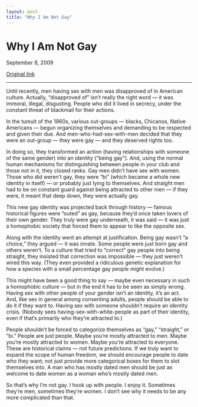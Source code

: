 ```yaml
---
layout: post
title: "Why I Am Not Gay"
---
```

Why I Am Not Gay
================

September 8, 2009

[Original link](http://www.aaronsw.com/weblog/notgay)

* * * * *

Until recently, men having sex with men was disapproved of in American
culture. Actually, “disapproved of” isn’t really the right word — it was
immoral, illegal, disgusting. People who did it lived in secrecy, under
the constant threat of blackmail for their actions.

In the tumult of the 1960s, various out-groups — blacks, Chicanos,
Native Americans — begun organizing themselves and demanding to be
respected and given their due. And men-who-had-sex-with-men decided that
they were an out-group — they were gay — and they deserved rights too.

In doing so, they transformed an action (having relationships with
someone of the same gender) into an identity (“being gay”). And, using
the normal human mechanisms for distinguishing between people in your
club and those not in it, they closed ranks. Gay men didn’t have sex
with women. Those who did weren’t gay, they were “bi” (which became a
whole new identity in itself) — or probably just lying to themselves.
And straight men had to be on constant guard against being attracted to
other men — if they were, it meant that deep down, they were actually
gay.

This new gay identity was projected back through history — famous
historical figures were “outed” as gay, because they’d once taken lovers
of their own gender. They truly were gay underneath, it was said — it
was just a homophobic society that forced them to appear to like the
opposite sex.

Along with the identity went an attempt at justification. Being gay
wasn’t “a choice,” they argued — it was innate. Some people were just
born gay and others weren’t. To a culture that tried to “correct” gay
people into being straight, they insisted that correction was impossible
— they just weren’t wired this way. (They even provided a ridiculous
genetic explanation for how a species with a small percentage gay people
might evolve.)

This might have been a good thing to say — maybe even necessary in such
a homophobic culture — but in the end it has to be seen as simply wrong.
Having sex with other people of your gender isn’t an identity, it’s an
act. And, like sex in general among consenting adults, people should be
able to do it if they want to. Having sex with someone shouldn’t require
an identity crisis. (Nobody sees having-sex-with-white-people as part of
their identity, even if that’s primarily who they’re attracted to.)

People shouldn’t be forced to categorize themselves as “gay,”
“straight,” or “bi.” People are just people. Maybe you’re mostly
attracted to men. Maybe you’re mostly attracted to women. Maybe you’re
attracted to everyone. These are historical claims — not future
predictions. If we truly want to expand the scope of human freedom, we
should encourage people to date who they want; not just provide more
categorical boxes for them to slot themselves into. A man who has mostly
dated men should be just as welcome to date women as a woman who’s
mostly dated men.

So that’s why I’m not gay. I hook up with people. I enjoy it. Sometimes
they’re men, sometimes they’re women. I don’t see why it needs to be any
more complicated than that.
